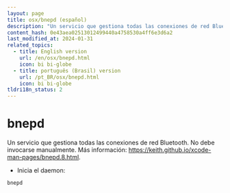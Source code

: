 ```yaml
---
layout: page
title: osx/bnepd (español)
description: "Un servicio que gestiona todas las conexiones de red Bluetooth."
content_hash: 0e43aea02513012499440a4758530a4ff6e3d6a2
last_modified_at: 2024-01-31
related_topics:
  - title: English version
    url: /en/osx/bnepd.html
    icon: bi bi-globe
  - title: português (Brasil) version
    url: /pt_BR/osx/bnepd.html
    icon: bi bi-globe
tldri18n_status: 2
---
```

# bnepd

Un servicio que gestiona todas las conexiones de red Bluetooth.
No debe invocarse manualmente.
Más información: <https://keith.github.io/xcode-man-pages/bnepd.8.html>.

- Inicia el daemon:

`bnepd`
